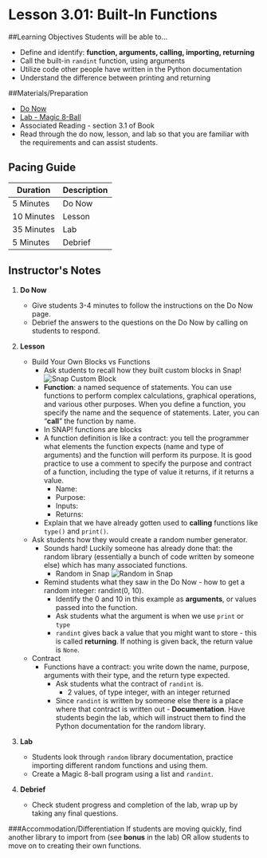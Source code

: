 # Lesson 3.01: Built-In Functions

##Learning Objectives
Students will be able to... 
* Define and identify: **function, arguments, calling, importing, returning**
* Call the built-in `randint` function, using arguments
* Utilize code other people have written in the Python documentation
* Understand the difference between printing and returning

##Materials/Preparation
* [Do Now]
* [Lab - Magic 8-Ball]
* Associated Reading - section 3.1 of Book
* Read through the do now, lesson, and lab so that you are familiar with the requirements and can assist students.

## Pacing Guide
| **Duration**   | **Description** |
| ---------- | ----------- |
| 5 Minutes  | Do Now      |
| 10 Minutes | Lesson      |
| 35 Minutes | Lab         |
| 5 Minutes | Debrief  |

## Instructor's Notes
1. **Do Now**
    * Give students 3-4 minutes to follow the instructions on the Do Now page.
    * Debrief the answers to the questions on the Do Now by calling on students to respond.
2. **Lesson**
    * Build Your Own Blocks vs Functions
 	    * Ask students to recall how they built custom blocks in Snap! ![Snap Custom Block](https://i.ytimg.com/vi/Bbl2fh3igQ4/maxresdefault.jpg)
 	    * **Function**:  a named sequence of statements. You can use functions to perform complex calculations, graphical operations, and various other purposes. When you define a function, you specify the name and the sequence of statements. Later, you can “**call**” the function by name. 
        * In SNAP! functions are blocks
        * A function definition is like a contract: you tell the programmer what elements the function expects (name and type of arguments) and the function will perform its purpose. It is good practice to use a comment to specify the purpose and contract of a function, including the type of value it returns, if it returns a value.
            * Name:
            * Purpose:
            * Inputs:
            * Returns:
        * Explain that we have already gotten used to **calling** functions like `type()` and `print()`.
    * Ask students how they would create a random number generator. 
        * Sounds hard! Luckily someone has already done that: the random library (essentially a bunch of code written by someone else) which has many associated functions. 
            * Random in Snap ![Random in Snap](http://bjc.berkeley.edu/bjc-r/img/lab-10/random-tree-buggy-code-snap.png) 
        * Remind students what they saw in the Do Now - how to get a random integer: randint(0, 10).
            * Identify the 0 and 10 in this example as **arguments**, or values passed into the function.
  		    * Ask students what the argument is when we use `print` or `type`
  		    * `randint` gives back a value that you might want to store - this is called **returning**. If nothing is given back, the return value is `None`.
    * Contract
        * Functions have a contract: you write down the name, purpose, arguments with their type, and the return type expected.
            * Ask students what the contract of `randint` is.
                * 2 values, of type integer, with an integer returned 
            * Since `randint` is written by someone else there is a place where that contract is written out - **Documentation**. Have students begin the lab, which will instruct them to find the Python documentation for the random library.
 
3. **Lab**
    * Students look through `random` library documentation, practice importing different random functions and using them.
    * Create a Magic 8-ball program using a list and `randint`. 

4. **Debrief**
    * Check student progress and completion of the lab, wrap up by taking any final questions. 

###Accommodation/Differentiation
If students are moving quickly, find another library to import from (see **bonus** in the lab) OR allow students to move on to creating their own functions.


[Do Now]:do_now.md
[Lab - Magic 8-Ball]:lab.md
